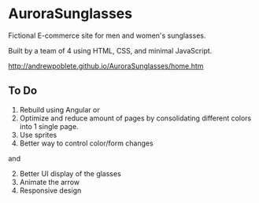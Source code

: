 # AuroraSunglasses
Fictional E-commerce site for men and women's sunglasses.

Built by a team of 4 using HTML, CSS, and minimal JavaScript.

http://andrewpoblete.github.io/AuroraSunglasses/home.htm

## To Do
1. Rebuild using Angular
or
1. Optimize and reduce amount of pages by consolidating different colors into 1 single page.
  1. Use sprites
  2. Better way to control color/form changes
  
and

2. Better UI display of the glasses
  1. Animate the arrow
3. Responsive design
